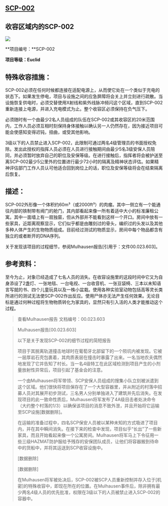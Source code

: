 ## [SCP-002](https://scp-wiki-cn.wikidot.com/scp-002)

## 收容区域内的SCP-002

<img src="https://cdn.jsdelivr.net/gh/HOG-StarWatch/MyImgBed@master/scp-series/800px-SCP002-new.jpg"  />

**项目编号：**SCP-002

**项目等级：**Euclid****

## 特殊收容措施：

SCP-002必须在任何时候都连接在适配电源上，从而使它处在一个类似于充电的状态下。如果发生停电，项目与设施之间的应急屏障将会关上并立刻进行疏散。当设施恢复供电时，必须交替使用X射线和紫外线脉冲频闪这个区域，直到SCP-002重新连接上电源，并进入充电模式为止。整个收容区必须保持在负气压下。

必须随时有一个由最少2名人员组成的队伍在SCP-002或其收容区的20米范围内，工作人员必须互相时刻保持身体接触以确认另一人仍然存在，因为接近项目可能会使感知变得迟钝，扭曲，或受其他影响。

3级以下的人员禁止进入SCP-002，此限制可通过两名4级管理员的书面授权免除。发出此授权的指挥人员必须在人员进行接触期间由最少5名3级安保人员陪同，并必须暂时放弃自己的职位及安保等级。在进行接触后，指挥者将会被护送至离SCP-002最少5公里外的位置进行最少72小时的隔离及精神状态评估。如果精神评估部门工作人员认可他适合回到岗位上的话，职位及安保等级将会在结束隔离后恢复。

## 描述：

SCP-002外形像一个体积约60m³（或2000ft³）的肉瘤。其中一侧立有一个能通往内部的铁制带有阀门的舱门，其内部看起来像一所有着适中大小的标准廉租公寓。其中一面墙上有一扇独窗，但从外部并不能看到这样一个开口。房间中放有一些家具，近距离观察显示，它们似乎都是由雕刻过的骨头，编织过的头发以及其他多种人体产生的生物物质组成。目前经过测试的物质显示，房间中每个物品都含有独立的或者断开的DNA序列。

关于发现该项目的过程细节，参阅Mulhausen报告[引用于：文件00.023.603]。

## 参考资料：

至今为止，对象已经造成了七名人员的消失。在收容设施里的这段时间中它又为自身添设了2盏灯、一张地毯、一台电视、一台收音机、一张豆袋椅、三本以未知语言写就的书、四个儿童玩具以及一株小盆栽。使用各种实验室动物包括高等灵长类所进行的测试无法使SCP-002作出反应。使用尸体亦无法产生任何效果。无论目标是通过何种过程将生物物质转化为家具的，显然只有引入活的人类才能推动这个过程。

> 查看Mulhausen报告 文档编号：00.023.603

> Mulhausen报告[00.023.603]
>
> 以下是关于发现SCP-002的细节过程的简短报告
>
> 项目于其脱离轨道撞击地球时在葡萄牙北部留下的一个陨坑内被发现。它被一层厚岩石壳包裹着，其肉质表层在撞击时暴露了出来。一名当地农夫偶然地发现了它并告知了村长。当一名4级特工在此区域检测到项目产生的小剂量放射性异常后，项目引起了基金会的注意。
>
> 一个由Mulhausen将军带领、SCP安保人员组成的搜集小队立刻被派遣到这个区域。他们很快将项目保存在了一个大型容器里，并从附近的村落中招募人员对其展开初步测试，三名男人分别单独进入了建筑并先后消失。在发现项目的此一致命性质后，Mulhausen将军发布了4A级目击者处决命令（大约整个村落的1/3）以确保该项目的消息不致外泄，并且开始将它运输至SCP设施[数据删除]。
>
> 在运输的准备过程中，四名SCP保安人员被以某种未知的方式吸进了项目内，并在其中瞬间消失。在接下来的检查中发现，项目似乎“长出”了一些新家具，而且开始看起来像一个公寓房间。Mulhausen将军马上下令征用一些三级HAZMAT防护服给予残存的安保团队成员，让他们将容器搬到待命中的货船中，并将其运送到SCP收容设施中。
>
> [数据删除]
>
> [数据删除]
>
> 在Mulhausen将军被处决后，SCP-002被SCP人员重新控制并存入位于[机密]的特殊收容中，即现在所在的位置。在Mulhausen事件后，除非拥有最少两名4级人员的优先批准，权限在3级以下的人员被禁止进入SCP-002的容器中。